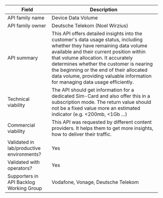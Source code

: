 | **Field** | Description |
 | ---- | ----- |
 | API family name |Device Data Volume |
 | API family owner | Deutsche Telekom (Noel Wirzius)|
 | API summary | This API offers detailed insights into the customer's data usage status, including whether they have remaining data volume available and their current position within that volume allocation. It accurately determines whether the customer is nearing the beginning or the end of their allocated data volume, providing valuable information for managing data usage efficiently.|
 | Technical viability | The API should get information for a dedicated Sim-Card and also offer this in a subscription mode. The return value should not be a fixed value more an estimated indicator  (e.g. <200mb, <1Gb ...) |
 | Commercial viability | This API was requested by different content providers. It helps them to get more insights, how to deliver their traffic. | NO |
 | Validated in lab/productive environments? | Yes |
 | Validated with operators? | Yes |
 | Supporters in API Backlog Working Group | Vodafone, Vonage, Deutsche Telekom |
